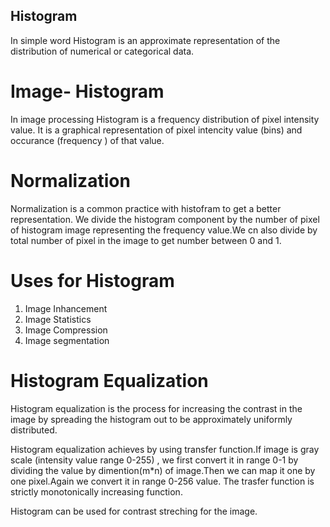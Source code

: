 ## Histogram

In simple word Histogram is an approximate representation of the distribution of numerical or categorical data.

# Image- Histogram

In image processing Histogram is a frequency distribution of pixel intensity value. It is a graphical representation of pixel intencity value (bins) and occurance (frequency ) of that value.

# Normalization 

Normalization is a common practice with histofram to get a better representation.
We divide the histogram component by the number of pixel of histogram image representing the frequency value.We cn also divide by total number of pixel in the image to get number between 0 and 1.

# Uses for Histogram

1) Image Inhancement
2) Image Statistics
3) Image Compression
4) Image segmentation

# Histogram Equalization

Histogram equalization is the process for increasing the contrast in the image by spreading the histogram out to be approximately uniformly distributed.

Histogram equalization achieves by using transfer function.If image is gray scale (intensity value range 0-255) , we first convert it in range 0-1 by dividing the value by dimention(m*n) of image.Then we can map it one by one pixel.Again we convert it in range 0-256 value. The trasfer function  is strictly monotonically increasing function. 

Histogram can be used for contrast streching for the image.


